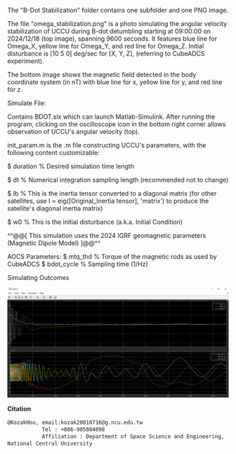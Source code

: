 
The "B-Dot Stabilization" folder contains one subfolder and one PNG image.

The file "omega_stabilization.png" is a photo simulating the angular velocity stabilization of UCCU during B-dot detumbling starting at 09:00:00 on 2024/12/18 (top image), spanning 9600 seconds. It features blue line for Omega_X, yellow line for Omega_Y, and red line for Omega_Z. Initial disturbance is [10 5 0] deg/sec for [X, Y, Z], (referring to CubeADCS experiment).

The bottom image shows the magnetic field detected in the body coordinate system (in nT) with blue line for x, yellow line for y, and red line for z.

Simulate File:

Contains BDOT.slx which can launch Matlab-Simulink. After running the program, clicking on the oscilloscope icon in the bottom right corner allows observation of UCCU's angular velocity (top).

init_param.m is the .m file constructing UCCU's parameters, with the following content customizable:

$ duration % Desired simulation time length

$ dt % Numerical integration sampling length (recommended not to change)

$ Ib % This is the inertia tensor converted to a diagonal matrix (for other satellites, use I = eig([Original_Inertia tensor], 'matrix') to produce the satellite's diagonal inertia matrix)

$ w0 % This is the initial disturbance (a.k.a. Initial Condition)

^^@@[ This simulation uses the 2024 IGRF geomagnetic parameters (Magnetic Dipole Model) ]@@^^

AOCS Parameters: $ mtq_thd % Torque of the magnetic rods as used by CubeADCS $ bdot_cycle % Sampling time (1/Hz)

Simulating Outcomes

![alt text](https://github.com/KozakHou/STK-UCCU_B_Dot_Detumbling/blob/main/b-dot%20stablization/omega_stablization.png)


**Citation**
```
@KozakHou, email:kozak20010716@g.ncu.edu.tw
           Tel : +886-905804898
           Affiliation : Department of Space Science and Engineering, National Central University 
```
